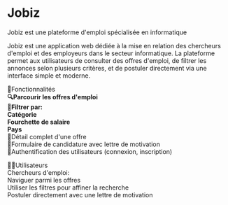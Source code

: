 # Jobiz 
Jobiz est une plateforme d'emploi spécialisée en informatique

Jobiz est une application web dédiée à la mise en relation des chercheurs d'emploi et des employeurs dans le secteur informatique. La plateforme permet aux utilisateurs de consulter des offres d'emploi, de filtrer les annonces selon plusieurs critères, et de postuler directement via une interface simple et moderne.

📌Fonctionnalités<br>
        **🔍Parcourir les offres d'emploi**<br>
        **📁Filtrer par:<br>**
             **Catégorie**<br>
             **Fourchette de salaire<br>**
             **Pays<br>**
        📄Détail complet d'une offre<br>
        📝Formulaire de candidature avec lettre de motivation<br>
        🔐Authentification des utilisateurs (connexion, inscription)<br>

🧑‍💻Utilisateurs<br>
    Chercheurs d'emploi:<br>
        Naviguer parmi les offres<br>
        Utiliser les filtres pour affiner la recherche<br>
        Postuler directement avec une lettre de motivation<br>





